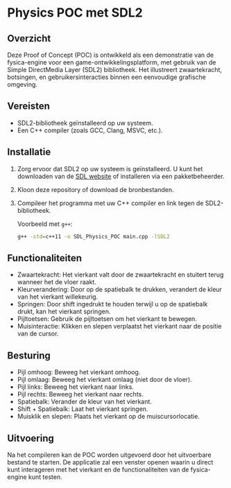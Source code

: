# Physics POC met SDL2

## Overzicht

Deze Proof of Concept (POC) is ontwikkeld als een demonstratie van de fysica-engine voor een game-ontwikkelingsplatform, met gebruik van de Simple DirectMedia Layer (SDL2) bibliotheek. Het illustreert zwaartekracht, botsingen, en gebruikersinteracties binnen een eenvoudige grafische omgeving.

## Vereisten

- SDL2-bibliotheek geïnstalleerd op uw systeem.
- Een C++ compiler (zoals GCC, Clang, MSVC, etc.).

## Installatie

1. Zorg ervoor dat SDL2 op uw systeem is geïnstalleerd. U kunt het downloaden van de [SDL website](https://www.libsdl.org/download-2.0.php) of installeren via een pakketbeheerder.
2. Kloon deze repository of download de bronbestanden.
3. Compileer het programma met uw C++ compiler en link tegen de SDL2-bibliotheek.

   Voorbeeld met `g++`:

   ```sh
   g++ -std=c++11 -o SDL_Physics_POC main.cpp -lSDL2
   ```

## Functionaliteiten

- Zwaartekracht: Het vierkant valt door de zwaartekracht en stuitert terug wanneer het de vloer raakt.
- Kleurverandering: Door op de spatiebalk te drukken, verandert de kleur van het vierkant willekeurig.
- Springen: Door shift ingedrukt te houden terwijl u op de spatiebalk drukt, kan het vierkant springen.
- Pijltoetsen: Gebruik de pijltoetsen om het vierkant te bewegen.
- Muisinteractie: Klikken en slepen verplaatst het vierkant naar de positie van de cursor.

## Besturing

- Pijl omhoog: Beweeg het vierkant omhoog.
- Pijl omlaag: Beweeg het vierkant omlaag (niet door de vloer).
- Pijl links: Beweeg het vierkant naar links.
- Pijl rechts: Beweeg het vierkant naar rechts.
- Spatiebalk: Verander de kleur van het vierkant.
- Shift + Spatiebalk: Laat het vierkant springen.
- Muisklik en slepen: Plaats het vierkant op de muiscursorlocatie.

## Uitvoering
Na het compileren kan de POC worden uitgevoerd door het uitvoerbare bestand te starten. De applicatie zal een venster openen waarin u direct kunt interageren met het vierkant en de functionaliteiten van de fysica-engine kunt testen.